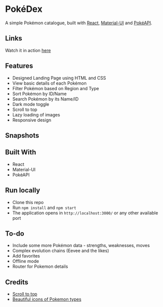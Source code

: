 # PokéDex

 A simple Pokémon catalogue, built with [React](https://reactjs.org/), [Material-UI](https://material-ui.com/) and [PokéAPI](https://pokeapi.co/).

## Links

 Watch it in action [here](https://cranky-lichterman-28d3fd.netlify.app/)

## Features
- Designed Landing Page using HTML and CSS
- View basic details of each Pokémon
- Filter Pokémon based on Region and Type
- Sort Pokémon by ID/Name
- Search Pokémon by its Name/ID
- Dark mode toggle
- Scroll to top
- Lazy loading of images
- Responsive design

## Snapshots


## Built With

- React
- Material-UI
- PokéAPI

## Run locally

- Clone this repo
- Run `npm install` and `npm start`
- The application opens in `http://localhost:3000/` or any other available port

## To-do
- Include some more Pokémon data - strengths, weaknesses, moves
- Complex evolution chains (Eevee and the likes)
- Add favorites
- Offline mode
- Router for Pokemon details

## Credits

- [Scroll to top](https://juliapottinger.com/react-gatsby-scroll-to-top/)
- [Beautiful icons of Pokemon types](https://github.com/duiker101/pokemon-type-svg-icons)
